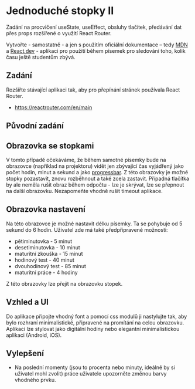 # Jednoduché stopky II

Zadání na procvičení useState, useEffect, obsluhy tlačítek, předávání dat přes props rozšířené o využití React Router.

Vytvořte - samostatně - a jen s použitím oficiální dokumentace – tedy [MDN](https://developer.mozilla.org/en-US/) a [React.dev](https://react.dev/) - aplikaci pro použití během písemek pro sledování toho, kolik času ještě studentům zbývá. 

## Zadání
Rozšiřte stávající aplikaci tak, aby pro přepínání stránek používala React Router.

* https://reactrouter.com/en/main

## Původní zadání
## Obrazovka se stopkami
V tomto případě očekáváme, že během samotné písemky bude na obrazovce (například na projektoru) vidět jen zbývající čas vyjádřený jako počet hodin, minut a sekund a jako [progressbar](https://developer.mozilla.org/en-US/docs/Web/HTML/Element/progress). Z této obrazovky je možné stopky pozastavit, znovu rozběhnout a také zcela zastavit. Případná tlačítka by ale neměla rušit obraz během odpočtu - lze je skrývat, lze se přepnout na další obrazovku. Nezapomeňte vhodně rušit timeout aplikace.

## Obrazovka nastavení
Na této obrazovce je možné nastavit délku písemky. Ta se pohybuje od 5 sekund do 6 hodin. Uživatel zde má také předpřipravené možnosti:

* pětiminutovka - 5 minut
* desetiminutovka - 10 minut
* maturitní zkouška - 15 minut
* hodinový test - 40 minut
* dvouhodinový test - 85 minut
* maturitní práce - 4 hodiny

Z této obrazovky lze přejít na obrazovku stopek.

## Vzhled a UI

Do aplikace připojte vhodný font a pomocí css modulů ji nastylujte tak, aby bylo rozhraní minimalistické, připravené na promítání na celou obrazovku. Aplikaci lze stylovat jako digitální hodiny nebo elegantní minimalistickou aplikaci (Android, iOS).

## Vylepšení
* Na poslední momenty (jsou to procenta nebo minuty, ideálně by si uživatel mohl zvolit) práce uživatele upozorněte změnou barvy vhodného prvku.


